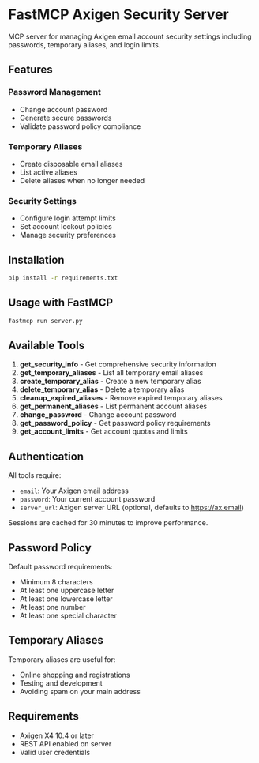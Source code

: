 # FastMCP Axigen Security Server

MCP server for managing Axigen email account security settings including passwords, temporary aliases, and login limits.

## Features

### Password Management
- Change account password
- Generate secure passwords
- Validate password policy compliance

### Temporary Aliases
- Create disposable email aliases
- List active aliases
- Delete aliases when no longer needed

### Security Settings
- Configure login attempt limits
- Set account lockout policies
- Manage security preferences

## Installation

```bash
pip install -r requirements.txt
```

## Usage with FastMCP

```bash
fastmcp run server.py
```

## Available Tools

1. **get_security_info** - Get comprehensive security information
2. **get_temporary_aliases** - List all temporary email aliases
3. **create_temporary_alias** - Create a new temporary alias
4. **delete_temporary_alias** - Delete a temporary alias
5. **cleanup_expired_aliases** - Remove expired temporary aliases
6. **get_permanent_aliases** - List permanent account aliases
7. **change_password** - Change account password
8. **get_password_policy** - Get password policy requirements
9. **get_account_limits** - Get account quotas and limits

## Authentication

All tools require:
- `email`: Your Axigen email address
- `password`: Your current account password
- `server_url`: Axigen server URL (optional, defaults to https://ax.email)

Sessions are cached for 30 minutes to improve performance.

## Password Policy

Default password requirements:
- Minimum 8 characters
- At least one uppercase letter
- At least one lowercase letter
- At least one number
- At least one special character

## Temporary Aliases

Temporary aliases are useful for:
- Online shopping and registrations
- Testing and development
- Avoiding spam on your main address

## Requirements

- Axigen X4 10.4 or later
- REST API enabled on server
- Valid user credentials